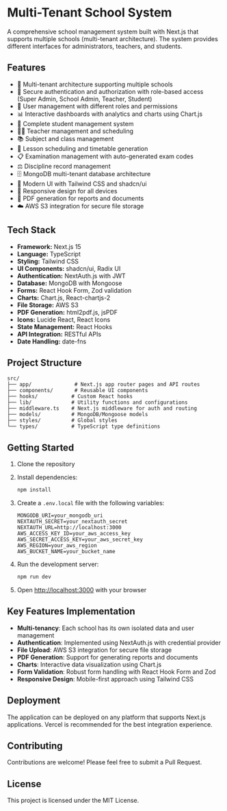 # Multi-Tenant School System

A comprehensive school management system built with Next.js that supports multiple schools (multi-tenant architecture). The system provides different interfaces for administrators, teachers, and students.

## Features

- 🏫 Multi-tenant architecture supporting multiple schools
- 🔐 Secure authentication and authorization with role-based access (Super Admin, School Admin, Teacher, Student)
- 👥 User management with different roles and permissions
- 📊 Interactive dashboards with analytics and charts using Chart.js
- 📝 Complete student management system
- 👨‍🏫 Teacher management and scheduling
- 📚 Subject and class management
- 📅 Lesson scheduling and timetable generation
- 📋 Examination management with auto-generated exam codes
- ⚖️ Discipline record management
- 🗄️ MongoDB multi-tenant database architecture
- 🎨 Modern UI with Tailwind CSS and shadcn/ui
- 📱 Responsive design for all devices
- 📄 PDF generation for reports and documents
- ☁️ AWS S3 integration for secure file storage

## Tech Stack

- **Framework:** Next.js 15
- **Language:** TypeScript
- **Styling:** Tailwind CSS
- **UI Components:** shadcn/ui, Radix UI
- **Authentication:** NextAuth.js with JWT
- **Database:** MongoDB with Mongoose
- **Forms:** React Hook Form, Zod validation
- **Charts:** Chart.js, React-chartjs-2
- **File Storage:** AWS S3
- **PDF Generation:** html2pdf.js, jsPDF
- **Icons:** Lucide React, React Icons
- **State Management:** React Hooks
- **API Integration:** RESTful APIs
- **Date Handling:** date-fns

## Project Structure

```
src/
├── app/              # Next.js app router pages and API routes
├── components/       # Reusable UI components
├── hooks/           # Custom React hooks
├── lib/             # Utility functions and configurations
├── middleware.ts    # Next.js middleware for auth and routing
├── models/          # MongoDB/Mongoose models
├── styles/          # Global styles
└── types/           # TypeScript type definitions
```

## Getting Started

1. Clone the repository
2. Install dependencies:
   ```bash
   npm install
   ```

3. Create a `.env.local` file with the following variables:
   ```env
   MONGODB_URI=your_mongodb_uri
   NEXTAUTH_SECRET=your_nextauth_secret
   NEXTAUTH_URL=http://localhost:3000
   AWS_ACCESS_KEY_ID=your_aws_access_key
   AWS_SECRET_ACCESS_KEY=your_aws_secret_key
   AWS_REGION=your_aws_region
   AWS_BUCKET_NAME=your_bucket_name
   ```

4. Run the development server:
   ```bash
   npm run dev
   ```

5. Open [http://localhost:3000](http://localhost:3000) with your browser

## Key Features Implementation

- **Multi-tenancy**: Each school has its own isolated data and user management
- **Authentication**: Implemented using NextAuth.js with credential provider
- **File Upload**: AWS S3 integration for secure file storage
- **PDF Generation**: Support for generating reports and documents
- **Charts**: Interactive data visualization using Chart.js
- **Form Validation**: Robust form handling with React Hook Form and Zod
- **Responsive Design**: Mobile-first approach using Tailwind CSS

## Deployment

The application can be deployed on any platform that supports Next.js applications. Vercel is recommended for the best integration experience.

## Contributing

Contributions are welcome! Please feel free to submit a Pull Request.

## License

This project is licensed under the MIT License.

